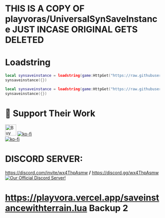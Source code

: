 # THIS IS A COPY OF playvoras/UniversalSynSaveInstance JUST INCASE ORIGINAL GETS DELETED


# Loadstring

```lua
local synsaveinstance = loadstring(game:HttpGet("https://raw.githubusercontent.com/lolthatseazy/Terrain-Saveinstance/refs/heads/main/saveinstance.luau", true))()
synsaveinstance({})
```

```lua
local synsaveinstance = loadstring(game:HttpGet("https://raw.githubusercontent.com/lolthatseazy/Terrain-Saveinstance/refs/heads/main/optimized.lua", true))()
synsaveinstance({})
```



# 💖 Support Their Work

<a href='https://ko-fi.com/M4M1JNH5G' target='_blank'><img height='36' style='border:0px;height:36px;' src='https://storage.ko-fi.com/cdn/kofi2.png?v=3' border='0' alt='Buy Me a Coffee at ko-fi.com' title='KO-FI' /></a>
[![ko-fi](https://ko-fi.com/img/githubbutton_sm.svg)](https://ko-fi.com/M4M1JNH5G "KO-FI")
<br />
[![ko-fi](https://user-images.githubusercontent.com/95628489/231759262-25661006-b7ca-4967-a79d-2b465cd9575a.png)](https://ko-fi.com/M4M1JNH5G "KO-FI QR-CODE")

# DISCORD SERVER:<br />

<https://discord.com/invite/wx4ThpAsmw> **/** <https://discord.gg/wx4ThpAsmw><br />
[<img src="https://discordapp.com/api/guilds/1022465460517740654/widget.png?style=banner2" alt="Our Official Discord Server!"></img>](https://discord.com/invite/wx4ThpAsmw)<br />

# https://playvora.vercel.app/saveinstancewithterrain.lua Backup 2
